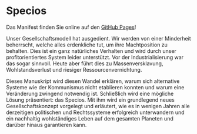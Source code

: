 # Specios

Das Manifest finden Sie online auf den [GitHub Pages](https://bibermann.github.io/specios-manifest/)!

Unser Gesellschaftsmodell hat ausgedient.
Wir werden von einer Minderheit beherrscht, welche alles erdenkliche tut, um ihre Machtposition zu behalten.
Dies ist ein ganz natürliches Verhalten und wird durch unser profitorientiertes System leider unterstützt.
Vor der Industrialisierung war das sogar sinnvoll.
Heute aber führt dies zu Massenversklavung, Wohlstandsverlust und riesiger Ressourcenvernichtung.

Dieses Manuskript wird diesen Wandel erklären, warum sich alternative Systeme wie der Kommunismus nicht etablieren konnten und warum eine Veränderung zwingend notwendig ist.
Schließlich wird eine mögliche Lösung präsentiert: das Specios.
Mit ihm wird ein grundlegend neues Gesellschaftskonzept vorgelegt und erläutert, wie es in wenigen Jahren alle derzeitigen politischen und Rechtssysteme erfolgreich unterwandern und ein nachhaltig wohlständiges Leben auf dem gesamten Planeten und darüber hinaus garantieren kann.
